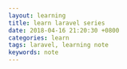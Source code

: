 ```yaml
---
layout: learning
title: learn laravel series
date: 2018-04-16 21:20:30 +0800
categories: learn
tags: laravel, learning note
keywords: note
---
```

